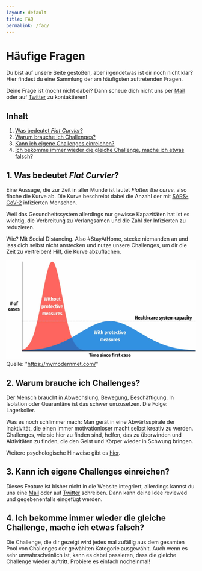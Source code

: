 ```yaml
---
layout: default
title: FAQ
permalink: /faq/
---
```


# Häufige Fragen
Du bist auf unsere Seite gestoßen, aber irgendetwas ist dir noch nicht klar?
Hier findest du eine Sammlung der am häufigsten auftretenden Fragen.

Deine Frage ist (noch) nicht dabei? Dann scheue dich nicht uns per [Mail](whattodo@yqty.de) oder auf [Twitter](https://twitter.com/what_two_do) zu kontaktieren!


##  <a name='Inhalt'></a>Inhalt 
<!-- vscode-markdown-toc -->
1. [Was bedeutet *Flat Curvler*?](#WasbedeutetFlatCurvler)
2. [Warum brauche ich Challenges?](#WarumbraucheichChallenges)
3. [Kann ich eigene Challenges einreichen?](#KannicheigeneChallengeseinreichen)
4. [Ich bekomme immer wieder die gleiche Challenge, mache ich etwas falsch?](#IchbekommeimmerwiederdiegleicheChallengemacheichetwasfalsch)

<!-- vscode-markdown-toc-config
	numbering=true
	autoSave=true
	/vscode-markdown-toc-config -->
<!-- /vscode-markdown-toc -->

##  1. <a name='WasbedeutetFlatCurvler'></a>Was bedeutet *Flat Curvler*?
Eine Aussage, die zur Zeit in aller Munde ist lautet *Flatten the curve*, also flache die Kurve ab.
Die Kurve beschreibt dabei die Anzahl der mit [SARS-CoV-2](https://de.wikipedia.org/wiki/SARS-CoV-2) infizierten Menschen.

Weil das Gesundheitssystem allerdings nur gewisse Kapazitäten hat ist es wichtig, die Verbreitung zu Verlangsamen und die Zahl der Infizierten zu reduzieren.

Wie? Mit Social Distancing. Also \#StayAtHome, stecke niemanden an und lass dich selbst nicht anstecken und nutze unsere Challenges, um dir die Zeit zu vertreiben! Hilf, die Kurve abzuflachen.

![Eine verzögerte und flache Kurve, um das Gesundheitssystem nicht zu überlasten](./img/flatten-the-curve.jpg) Quelle: "https://mymodernmet.com/"

##  2. <a name='WarumbraucheichChallenges'></a>Warum brauche ich Challenges?
Der Mensch braucht in Abwechslung, Bewegung, Beschäftigung. In Isolation oder Quarantäne ist das schwer umzusetzen. Die Folge: Lagerkoller.

Was es noch schlimmer mach: Man gerät in eine Abwärtsspirale der Inaktivität, die einen immer motivationloser macht selbst kreativ zu werden. Challenges, wie sie hier zu finden sind, helfen, das zu überwinden und Aktivitäten zu finden, die den Geist und Körper wieder in Schwung bringen.

Weitere psychologische Hinweise gibt es [hier](http://www.bundesheer.at/archiv/a2020/corona/artikel.php?id=5494).

##  3. <a name='KannicheigeneChallengeseinreichen'></a>Kann ich eigene Challenges einreichen?
Dieses Feature ist bisher nicht in die Website integriert, allerdings kannst du uns eine [Mail](whattodo@yqty.de) oder auf [Twitter](https://twitter.com/what_two_do) schreiben.
Dann kann deine Idee reviewed und gegebenenfalls eingefügt werden.

##  4. <a name='IchbekommeimmerwiederdiegleicheChallengemacheichetwasfalsch'></a>Ich bekomme immer wieder die gleiche Challenge, mache ich etwas falsch?
Die Challenge, die dir gezeigt wird jedes mal zufällig aus dem gesamten Pool von Challenges der gewählten Kategorie ausgewählt. Auch wenn es sehr unwahrscheinlich ist, kann es dabei passieren, dass die gleiche Challenge wieder auftritt. Probiere es einfach nocheinmal!
